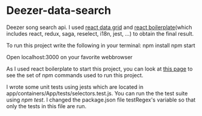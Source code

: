 # Deezer-data-search
Deezer song search api. I used [react data grid](https://github.com/adazzle/react-data-grid) and [react boilerplate](https://github.com/react-boilerplate/react-boilerplate)(which includes react, redux, saga, reselect, i18n, jest, ...) to obtain the final result.

To run this project write the following in your terminal:
npm install
npm start

Open localhost:3000 on your favorite webbrowser

As I used react boilerplate to start this project, you can look at [this page](https://github.com/react-boilerplate/react-boilerplate/blob/master/docs/general/commands.md) to see the set of npm commands used to run this project.

I wrote some unit tests using jests which are located in app/containers/App/tests/selectors.test.js. You can run the the test suite using *npm test*. I changed the package.json file testRegex's variable so that only the tests in this file are run.

